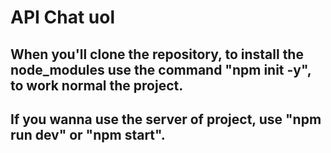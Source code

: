 # API Chat uol

## When you'll clone the repository, to install the node_modules use the command "npm init -y", to work normal the project.

## If you wanna use the server of project, use "npm run dev" or "npm start".